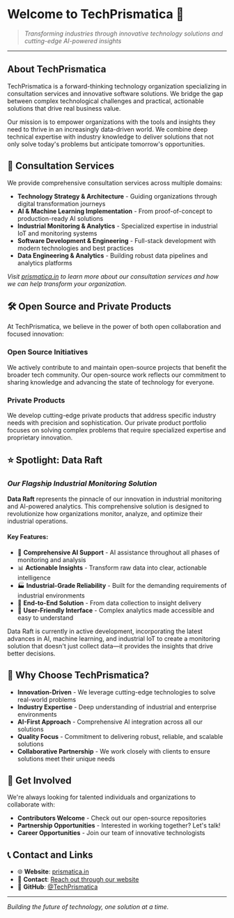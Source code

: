 # Welcome to TechPrismatica 🚀

> *Transforming industries through innovative technology solutions and cutting-edge AI-powered insights*

---

## About TechPrismatica

TechPrismatica is a forward-thinking technology organization specializing in consultation services and innovative software solutions. We bridge the gap between complex technological challenges and practical, actionable solutions that drive real business value.

Our mission is to empower organizations with the tools and insights they need to thrive in an increasingly data-driven world. We combine deep technical expertise with industry knowledge to deliver solutions that not only solve today's problems but anticipate tomorrow's opportunities.

## 🎯 Consultation Services

We provide comprehensive consultation services across multiple domains:

- **Technology Strategy & Architecture** - Guiding organizations through digital transformation journeys
- **AI & Machine Learning Implementation** - From proof-of-concept to production-ready AI solutions
- **Industrial Monitoring & Analytics** - Specialized expertise in industrial IoT and monitoring systems
- **Software Development & Engineering** - Full-stack development with modern technologies and best practices
- **Data Engineering & Analytics** - Building robust data pipelines and analytics platforms

*Visit [prismatica.in](https://prismatica.in) to learn more about our consultation services and how we can help transform your organization.*

## 🛠️ Open Source and Private Products

At TechPrismatica, we believe in the power of both open collaboration and focused innovation:

### Open Source Initiatives
We actively contribute to and maintain open-source projects that benefit the broader tech community. Our open-source work reflects our commitment to sharing knowledge and advancing the state of technology for everyone.

### Private Products
We develop cutting-edge private products that address specific industry needs with precision and sophistication. Our private product portfolio focuses on solving complex problems that require specialized expertise and proprietary innovation.

## ⭐ Spotlight: Data Raft

### *Our Flagship Industrial Monitoring Solution*

**Data Raft** represents the pinnacle of our innovation in industrial monitoring and AI-powered analytics. This comprehensive solution is designed to revolutionize how organizations monitor, analyze, and optimize their industrial operations.

#### Key Features:
- 🤖 **Comprehensive AI Support** - AI assistance throughout all phases of monitoring and analysis
- 📊 **Actionable Insights** - Transform raw data into clear, actionable intelligence
- 🏭 **Industrial-Grade Reliability** - Built for the demanding requirements of industrial environments
- 🔧 **End-to-End Solution** - From data collection to insight delivery
- 📱 **User-Friendly Interface** - Complex analytics made accessible and easy to understand

Data Raft is currently in active development, incorporating the latest advances in AI, machine learning, and industrial IoT to create a monitoring solution that doesn't just collect data—it provides the insights that drive better decisions.

## 🌟 Why Choose TechPrismatica?

- **Innovation-Driven** - We leverage cutting-edge technologies to solve real-world problems
- **Industry Expertise** - Deep understanding of industrial and enterprise environments
- **AI-First Approach** - Comprehensive AI integration across all our solutions
- **Quality Focus** - Commitment to delivering robust, reliable, and scalable solutions
- **Collaborative Partnership** - We work closely with clients to ensure solutions meet their unique needs

## 🤝 Get Involved

We're always looking for talented individuals and organizations to collaborate with:

- **Contributors Welcome** - Check out our open-source repositories
- **Partnership Opportunities** - Interested in working together? Let's talk!
- **Career Opportunities** - Join our team of innovative technologists

## 📞 Contact and Links

- 🌐 **Website**: [prismatica.in](https://prismatica.in)
- 📧 **Contact**: [Reach out through our website](https://prismatica.in)
- 💼 **GitHub**: [@TechPrismatica](https://github.com/TechPrismatica)

---

*Building the future of technology, one solution at a time.*
